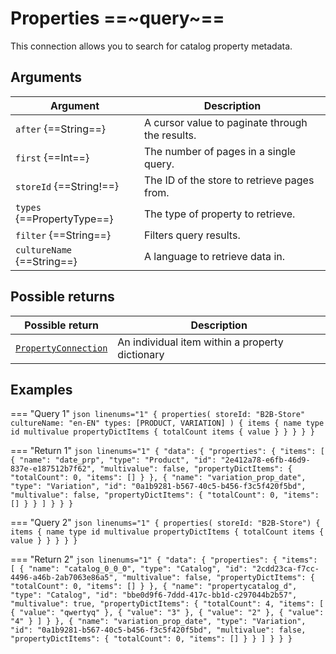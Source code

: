 # Properties ==~query~==

This connection allows you to search for catalog property metadata.

## Arguments

| Argument                   	| Description                                                	|
|----------------------------	|------------------------------------------------------------	|
| `after` {==String==}      	| A cursor value to paginate through the results.           	|
| `first` {==Int==}          	| The number of pages in a single query.                    	|
| `storeId` {==String!==}    	| The ID of the store to retrieve pages from.   	            |
| `types` {==PropertyType==} 	| The type of property to retrieve.                          	|
| `filter` {==String==}      	| Filters query results.                                    	|
| `cultureName` {==String==} 	| A language to retrieve data in.                            	|

## Possible returns

| Possible return                                                       	| Description                                      	|
|-----------------------------------------------------------------------	|-------------------------------------------------	|
| [`PropertyConnection`](../objects/Property/PropertyConnection.md)       | An individual item within a property dictionary 	|


## Examples

=== "Query 1"
    ```json linenums="1"
    {
      properties(
        storeId: "B2B-Store"
        cultureName: "en-EN"
        types: [PRODUCT, VARIATION]
      ) {
        items {
          name
          type
          id
          multivalue
          propertyDictItems {
            totalCount
            items {
              value
            }
          }
        }
      }
    }
    ```

=== "Return 1"
    ```json linenums="1"
    {
      "data": {
        "properties": {
          "items": [
            {
              "name": "date_prp",
              "type": "Product",
              "id": "2e412a78-e6fb-46d9-837e-e187512b7f62",
              "multivalue": false,
              "propertyDictItems": {
                "totalCount": 0,
                "items": []
              }
            },
            {
              "name": "variation_prop_date",
              "type": "Variation",
              "id": "0a1b9281-b567-40c5-b456-f3c5f420f5bd",
              "multivalue": false,
              "propertyDictItems": {
                "totalCount": 0,
                "items": []
              }
            }
          ]
        }
      }
    }
    ```
    
=== "Query 2"
    ```json linenums="1"
    {
      properties(
        storeId: "B2B-Store")
      {
        items {
          name
          type
          id
          multivalue
          propertyDictItems {
            totalCount
            items {
              value
            }
          }
        }
      }
    }
    ```

=== "Return 2"
    ```json linenums="1"
    {
      "data": {
        "properties": {
          "items": [
            {
              "name": "catalog_0_0_0",
              "type": "Catalog",
              "id": "2cdd23ca-f7cc-4496-a46b-2ab7063e86a5",
              "multivalue": false,
              "propertyDictItems": {
                "totalCount": 0,
                "items": []
              }
            },
            {
              "name": "propertycatalog_d",
              "type": "Catalog",
              "id": "bbe0d9f6-7ddd-417c-bb1d-c297044b2b57",
              "multivalue": true,
              "propertyDictItems": {
                "totalCount": 4,
                "items": [
                  {
                    "value": "qwertyq"
                  },
                  {
                    "value": "3"
                  },
                  {
                    "value": "2"
                  },
                  {
                    "value": "4"
                  }
                ]
              }
            },
            {
              "name": "variation_prop_date",
              "type": "Variation",
              "id": "0a1b9281-b567-40c5-b456-f3c5f420f5bd",
              "multivalue": false,
              "propertyDictItems": {
                "totalCount": 0,
                "items": []
              }
            }
          ]
        }
      }
    }
    ```  